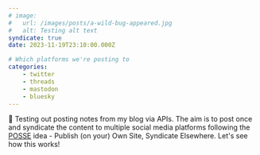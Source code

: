 ```yaml
---
# image:
#   url: /images/posts/a-wild-bug-appeared.jpg
#   alt: Testing alt text
syndicate: true
date: 2023-11-19T23:10:00.000Z

# Which platforms we're posting to
categories:
    - twitter
    - threads
    - mastodon
    - bluesky
---
```


👋 Testing out posting notes from my blog via APIs. The aim is to post once and syndicate the content to multiple social media platforms following the [POSSE](https://indieweb.org/POSSE) idea - Publish (on your) Own Site, Syndicate Elsewhere. Let's see how this works!
